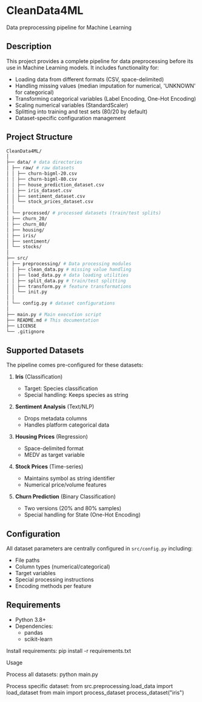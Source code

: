 # CleanData4ML

Data preprocessing pipeline for Machine Learning

## Description

This project provides a complete pipeline for data preprocessing before its use in Machine Learning models. It includes functionality for:

- Loading data from different formats (CSV, space-delimited)
- Handling missing values (median imputation for numerical, 'UNKNOWN' for categorical)
- Transforming categorical variables (Label Encoding, One-Hot Encoding)
- Scaling numerical variables (StandardScaler)
- Splitting into training and test sets (80/20 by default)
- Dataset-specific configuration management

## Project Structure
```bash
CleanData4ML/
│
├── data/ # data directories
│ ├── raw/ # raw datasets
│ │ ├── churn-bigml-20.csv
│ │ ├── churn-bigml-80.csv
│ │ ├── house_prediction_dataset.csv
│ │ ├── iris_dataset.csv
│ │ ├── sentiment_dataset.csv
│ │ └── stock_prices_dataset.csv
│ │
│ └── processed/ # processed datasets (train/test splits)
│ ├── churn_20/
│ ├── churn_80/
│ ├── housing/
│ ├── iris/
│ ├── sentiment/
│ └── stocks/
│
├── src/ 
│ ├── preprocessing/ # Data processing modules
│ │ ├── clean_data.py # missing value handling
│ │ ├── load_data.py # data loading utilities
│ │ ├── split_data.py # train/test splitting
│ │ ├── transform.py # feature transformations
│ │ └── init.py
│ │
│ └── config.py # dataset configurations
│
├── main.py # Main execution script
├── README.md # This documentation
├── LICENSE 
└── .gitignore
````

## Supported Datasets

The pipeline comes pre-configured for these datasets:

1. **Iris** (Classification)
   - Target: Species classification
   - Special handling: Keeps species as string

2. **Sentiment Analysis** (Text/NLP)
   - Drops metadata columns
   - Handles platform categorical data

3. **Housing Prices** (Regression)
   - Space-delimited format
   - MEDV as target variable

4. **Stock Prices** (Time-series)
   - Maintains symbol as string identifier
   - Numerical price/volume features

5. **Churn Prediction** (Binary Classification)
   - Two versions (20% and 80% samples)
   - Special handling for State (One-Hot Encoding)

## Configuration

All dataset parameters are centrally configured in `src/config.py` including:
- File paths
- Column types (numerical/categorical)
- Target variables
- Special processing instructions
- Encoding methods per feature

## Requirements

- Python 3.8+
- Dependencies:
  - pandas
  - scikit-learn

Install requirements:
pip install -r requirements.txt

Usage

Process all datasets:
python main.py

Process specific dataset:
from src.preprocessing.load_data import load_dataset
from main import process_dataset
process_dataset("iris")  

